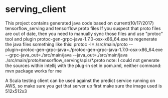 # serving_client
This project contains generated java code based on current(10/17/2017) tensorflow_serving and tensorflow proto files
If you suspect that proto files are out of date, then you need to manually sync those files and 
use "protoc" tool and plugin protoc-gen-grpc-java-1.7.0-osx-x86_64.exe to regenerate the java files
something like this: protoc -I=./src/main/proto --plugin=protoc-gen-grpc-java=./protoc-gen-grpc-java-1.7.0-osx-x86_64.exe --grpc-java_out=./src/main/java --java_out=./src/main/java ./src/main/proto/tensorflow_serving/apis/*.proto
note: I could not generate the sources within intellij with the plug-in set in pom.xml, neither command: mvn package works for me

A Scala testing client can be used against the predict service running on AWS, so make sure you get that server up first
make sure the image used is 512x512x3
